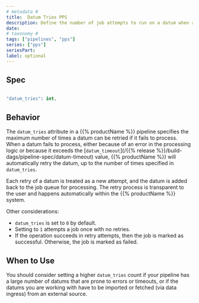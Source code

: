 ```yaml
---
# metadata # 
title:  Datum Tries PPS
description: Define the number of job attempts to run on a datum when a failure occurs.
date: 
# taxonomy #
tags: ["pipelines", "pps"]
series: ["pps"]
seriesPart:
label: optional
---
```

## Spec 

```s

"datum_tries": int,

```

## Behavior 

The `datum_tries` attribute in a {{% productName %}} pipeline specifies the maximum number of times a datum can be retried if it fails to process. When a datum fails to process, either because of an error in the processing logic or because it exceeds the [`datum_timeout`](/{{% release %}}/build-dags/pipeline-spec/datum-timeout) value, {{% productName %}} will automatically retry the datum, up to the number of times specified in `datum_tries`.

Each retry of a datum is treated as a new attempt, and the datum is added back to the job queue for processing. The retry process is transparent to the user and happens automatically within the {{% productName %}} system.

Other considerations:

- `datum_tries` is set to `0`  by default. 
- Setting to `1` attempts a job once with no retries.
- If the operation succeeds in retry attempts, then the job is marked as successful. Otherwise, the job is marked as failed.


## When to Use 

 You should consider setting a higher `datum_tries` count if your pipeline has a large number of datums that are prone to errors or timeouts, or if the datums you are working with have to be imported or fetched (via data ingress) from an external source.

